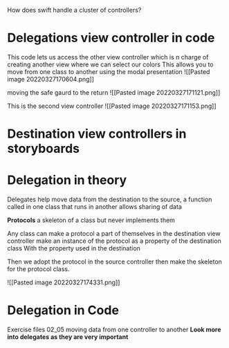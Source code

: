 How does swift handle a cluster of controllers?

# Delegations view controller in code
This code lets us access the other view controller which is n charge of creating another view where we can select our colors 
This allows you to move from one class to another using the modal presentation 
![[Pasted image 20220327170604.png]] 

moving the safe gaurd to the return 
![[Pasted image 20220327171121.png]]


This is the second view controller 
![[Pasted image 20220327171153.png]]

# Destination view controllers in storyboards
# Delegation in theory 
Delegates help  move data from the destination to the source, a function called in one class that runs in another  allows sharing of data 

**Protocols**
a skeleton of a class but never implements them 

Any class can make a protocol a part of themselves
in the destination view controller make an instance of the protocol as a property of the destination class 
With the property used in the destination 


Then we adopt the protocol in the source controller then make the skeleton for the protocol class.


![[Pasted image 20220327174331.png]]
# Delegation in Code
 Exercise files 02_05
 moving data from one controller to another
**Look more into delegates as they are very important**


